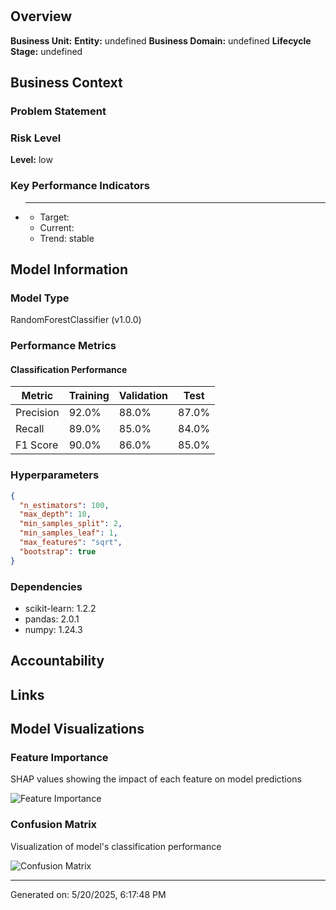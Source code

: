 # 

## Overview



**Business Unit:** 
**Entity:** undefined
**Business Domain:** undefined
**Lifecycle Stage:** undefined

## Business Context

### Problem Statement



### Risk Level

**Level:** low

### Key Performance Indicators


- ****
  - Target: 
  - Current: 
  - Trend: stable


## Model Information

### Model Type
RandomForestClassifier (v1.0.0)

### Performance Metrics

#### Classification Performance

| Metric | Training | Validation | Test |
|--------|----------|------------|------|
| Precision | 92.0% | 88.0% | 87.0% |
| Recall | 89.0% | 85.0% | 84.0% |
| F1 Score | 90.0% | 86.0% | 85.0% |

### Hyperparameters

```json
{
  "n_estimators": 100,
  "max_depth": 10,
  "min_samples_split": 2,
  "min_samples_leaf": 1,
  "max_features": "sqrt",
  "bootstrap": true
}
```

### Dependencies

- scikit-learn: 1.2.2
- pandas: 2.0.1
- numpy: 1.24.3

## Accountability



## Links



## Model Visualizations


### Feature Importance
SHAP values showing the impact of each feature on model predictions

![Feature Importance](https://images.pexels.com/photos/7567443/pexels-photo-7567443.jpeg)


### Confusion Matrix
Visualization of model's classification performance

![Confusion Matrix](https://images.pexels.com/photos/7567443/pexels-photo-7567443.jpeg)


---
Generated on: 5/20/2025, 6:17:48 PM
